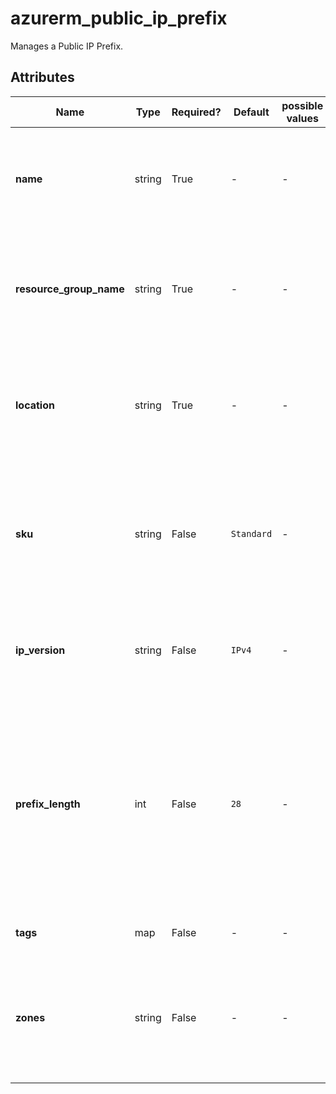 # azurerm_public_ip_prefix

Manages a Public IP Prefix.

## Attributes

| Name | Type | Required? | Default  | possible values | Description |
| ---- | ---- | --------- | -------- | ----------- | ----------- |
| **name** | string | True | -  |  -  | Specifies the name of the Public IP Prefix resource . Changing this forces a new resource to be created. | 
| **resource_group_name** | string | True | -  |  -  | The name of the resource group in which to create the Public IP Prefix. Changing this forces a new resource to be created. | 
| **location** | string | True | -  |  -  | Specifies the supported Azure location where the resource exists. Changing this forces a new resource to be created. | 
| **sku** | string | False | `Standard`  |  -  | The SKU of the Public IP Prefix. Accepted values are `Standard`. Defaults to `Standard`. Changing this forces a new resource to be created. | 
| **ip_version** | string | False | `IPv4`  |  -  | The IP Version to use, `IPv6` or `IPv4`. Changing this forces a new resource to be created. Default is `IPv4`. | 
| **prefix_length** | int | False | `28`  |  -  | Specifies the number of bits of the prefix. The value can be set between 0 (4,294,967,296 addresses) and 31 (2 addresses). Defaults to `28`(16 addresses). Changing this forces a new resource to be created. | 
| **tags** | map | False | -  |  -  | A mapping of tags to assign to the resource. | 
| **zones** | string | False | -  |  -  | Specifies a list of Availability Zones in which this Public IP Prefix should be located. Changing this forces a new Public IP Prefix to be created. | 

